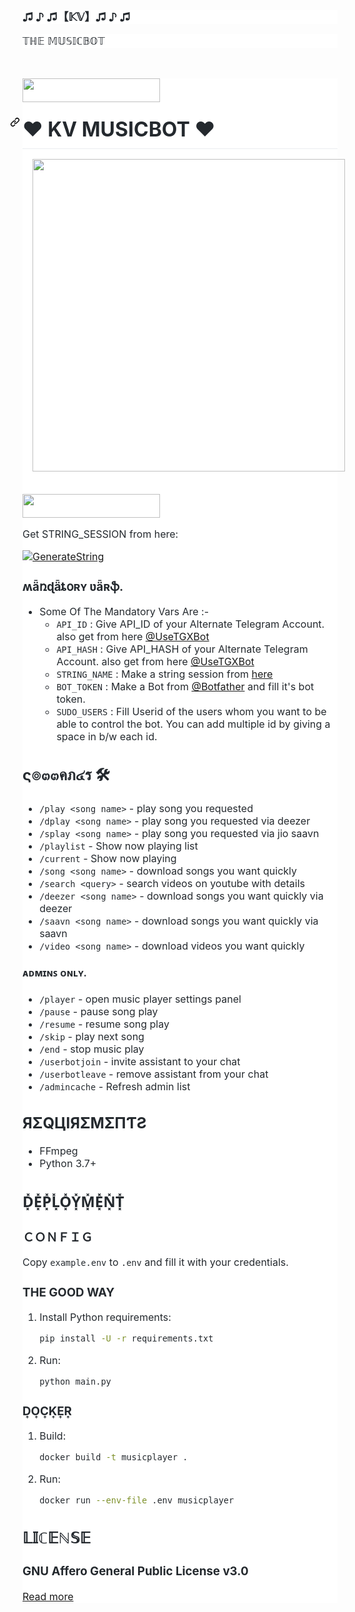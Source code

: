 <div dir="ltr" style="text-align: left;" trbidi="on">
<h3 style="background-color: white; box-sizing: border-box; color: #24292e; font-family: -apple-system, BlinkMacSystemFont, &quot;Segoe UI&quot;, Helvetica, Arial, sans-serif, &quot;Apple Color Emoji&quot;, &quot;Segoe UI Emoji&quot;; font-size: 1.25em; line-height: 1.25; margin-bottom: 16px; margin-top: 0px !important;">
♫ ♪ ♫【𝕂𝕍】♫ ♪ ♫</h3>
<div style="background-color: white; box-sizing: border-box; color: #24292e; font-family: -apple-system, BlinkMacSystemFont, &quot;Segoe UI&quot;, Helvetica, Arial, sans-serif, &quot;Apple Color Emoji&quot;, &quot;Segoe UI Emoji&quot;; font-size: 16px; margin-bottom: 16px;">
𝕋ℍ𝔼 𝕄𝕌𝕊𝕀ℂ𝔹𝕆𝕋</div><br>
<div style="background-color: white; box-sizing: border-box; color: #24292e; font-family: -apple-system, BlinkMacSystemFont, &quot;Segoe UI&quot;, Helvetica, Arial, sans-serif, &quot;Apple Color Emoji&quot;, &quot;Segoe UI Emoji&quot;; font-size: 16px; margin-bottom: 16px;">
<p align="left"><a href="https://heroku.com/deploy?template=https://github.com/QueenArzoo/VCPlayBot"> <img src="https://img.shields.io/badge/Deploy%20To%20Heroku-red?style=for-the-badge&logo=heroku" width="220" height="38.45"/></a></p>
<div dir="ltr" style="background-color: white; box-sizing: border-box; color: #24292e; font-family: -apple-system, BlinkMacSystemFont, &quot;Segoe UI&quot;, Helvetica, Arial, sans-serif, &quot;Apple Color Emoji&quot;, &quot;Segoe UI Emoji&quot;; font-size: 16px; margin-bottom: 0px !important;">
<h1 style="border-bottom: 1px solid rgb(234, 236, 239); box-sizing: border-box; line-height: 1.25; margin: 24px 0px 16px; padding-bottom: 0.3em;">
<a aria-hidden="true" class="anchor" id="user-content-jarvis" style="background-color: initial; box-sizing: border-box; color: #0366d6; float: left; line-height: 1; margin-left: -20px; padding-right: 4px; text-decoration-line: none;"><svg aria-hidden="true" class="octicon octicon-link" height="16" version="1.1" viewbox="0 0 16 16" width="16"><path d="M7.775 3.275a.75.75 0 001.06 1.06l1.25-1.25a2 2 0 112.83 2.83l-2.5 2.5a2 2 0 01-2.83 0 .75.75 0 00-1.06 1.06 3.5 3.5 0 004.95 0l2.5-2.5a3.5 3.5 0 00-4.95-4.95l-1.25 1.25zm-4.69 9.64a2 2 0 010-2.83l2.5-2.5a2 2 0 012.83 0 .75.75 0 001.06-1.06 3.5 3.5 0 00-4.95 0l-2.5 2.5a3.5 3.5 0 004.95 4.95l1.25-1.25a.75.75 0 00-1.06-1.06l-1.25 1.25a2 2 0 01-2.83 0z" fill-rule="evenodd"></path></svg></a>♥ KV MUSICBOT ♥</h1>
<div class="separator" style="clear: both; text-align: center;">
<a href="https://telegra.ph/file/9d135de2809d9c624a78c.jpg" imageanchor="1" style="margin-left: 1em; margin-right: 1em;"><img border="0" data-original-height="500" data-original-width="500" height="500" src="https://telegra.ph/file/9d135de2809d9c624a78c.jpg" width="500" /></a></div>
<div><br>

<p align="left"><a href="https://heroku.com/deploy?template=https://github.com/QueenArzoo/VCPlayBot"> <img src="https://img.shields.io/badge/Deploy%20To%20Heroku-red?style=for-the-badge&logo=heroku" width="220" height="38.45"/></a></p>

Get STRING_SESSION from here:

[![GenerateString](https://img.shields.io/badge/repl.it-generateString-red)](https://replit.com/@KARAMVEDA/KVMUSICBOT#main.py)

### ʍǟռɖǟȶօʀʏ ʋǟʀֆ.

- Some Of The Mandatory Vars Are :-
   - `API_ID` :  Give API_ID of your Alternate Telegram Account. also get from here [@UseTGXBot](https://t.me/UseTGXBot)
   - `API_HASH` :  Give API_HASH of your Alternate Telegram Account. also get from here [@UseTGXBot](https://t.me/UseTGXBot)
   - `STRING_NAME` :  Make a string session from [here](https://replit.com/@KARAMVEDA/KVMUSICBOT#main.py)
   - `BOT_TOKEN` :  Make a Bot from [@Botfather](https://t.me/botfather) and fill it's bot token.
   - `SUDO_USERS` :  Fill Userid of the users whom you want to be able to control the bot. You can add multiple id by giving a space in b/w each id.







## ς๏๓๓คภ๔ร 🛠

- `/play <song name>` - play song you requested
- `/dplay <song name>` - play song you requested via deezer
- `/splay <song name>` - play song you requested via jio saavn
- `/playlist` - Show now playing list
- `/current` - Show now playing
- `/song <song name>` - download songs you want quickly
- `/search <query>` - search videos on youtube with details
- `/deezer <song name>` - download songs you want quickly via deezer
- `/saavn <song name>` - download songs you want quickly via saavn
- `/video <song name>` - download videos you want quickly

#### ᴀᴅᴍɪɴꜱ ᴏɴʟʏ.
- `/player` - open music player settings panel
- `/pause` - pause song play
- `/resume` - resume song play
- `/skip` - play next song
- `/end` - stop music play
- `/userbotjoin` - invite assistant to your chat
- `/userbotleave` - remove assistant from your chat
- `/admincache` - Refresh admin list

## ЯΣQЦIЯΣMΣПƬƧ

- FFmpeg
- Python 3.7+

## D͓̽E͓̽P͓̽L͓̽O͓̽Y͓̽M͓̽E͓̽N͓̽T͓̽

### ＣＯＮＦＩＧ

Copy `example.env` to `.env` and fill it with your credentials.

### THE GOOD WAY

1. Install Python requirements:
   ```bash
   pip install -U -r requirements.txt
   ```
2. Run:
   ```bash
   python main.py
   ```

### D͎O͎C͎K͎E͎R͎

1. Build:
   ```bash
   docker build -t musicplayer .
   ```
2. Run:
   ```bash
   docker run --env-file .env musicplayer
   ```

## 𝕃𝕀ℂ𝔼ℕ𝕊𝔼

### GNU Affero General Public License v3.0

[Read more](http://www.gnu.org/licenses/#AGPL)

